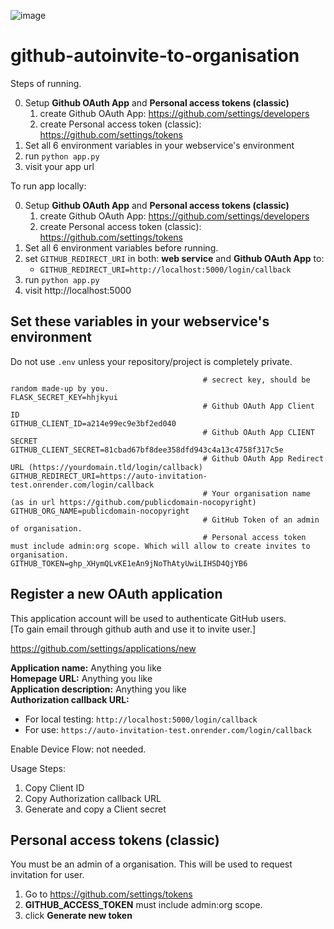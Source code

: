 ![image](https://user-images.githubusercontent.com/21064622/232320604-8b5562ed-a88b-4a44-8112-f4b7dae95fd8.png)
# github-autoinvite-to-organisation

Steps of running.

0. Setup **Github OAuth App** and **Personal access tokens (classic)**  
   1. create Github OAuth App: https://github.com/settings/developers
   2. create Personal access token (classic): https://github.com/settings/tokens
1. Set all 6 environment variables in your webservice's environment
2. run `python app.py`
3. visit your app url

To run app locally:

0. Setup **Github OAuth App** and **Personal access tokens (classic)**  
   1. create Github OAuth App: https://github.com/settings/developers
   2. create Personal access token (classic): https://github.com/settings/tokens
0. Set all 6 environment variables before running.  
1. set `GITHUB_REDIRECT_URI` in both: **web service** and **Github OAuth App** to:  
   * `GITHUB_REDIRECT_URI=http://localhost:5000/login/callback`
2. run `python app.py`
3. visit http://localhost:5000
## Set these variables in your webservice's environment
Do not use `.env` unless your repository/project is completely private.
```
                                           # secrect key, should be random made-up by you.
FLASK_SECRET_KEY=hhjkyui                   
                                           # Github OAuth App Client ID
GITHUB_CLIENT_ID=a214e99ec9e3bf2ed040      
                                           # Github OAuth App CLIENT SECRET
GITHUB_CLIENT_SECRET=81cbad67bf8dee358dfd943c4a13c4758f317c5e 
                                           # Github OAuth App Redirect URL (https://yourdomain.tld/login/callback)
GITHUB_REDIRECT_URI=https://auto-invitation-test.onrender.com/login/callback 
                                           # Your organisation name (as in url https://github.com/publicdomain-nocopyright)
GITHUB_ORG_NAME=publicdomain-nocopyright
                                           # GitHub Token of an admin of organisation.
                                           # Personal access token must include admin:org scope. Which will allow to create invites to organisation.
GITHUB_TOKEN=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 
```

## Register a new OAuth application

This application account will be used to authenticate GitHub users.  
[To gain email through github auth and use it to invite user.]  

https://github.com/settings/applications/new

**Application name:** Anything you like  
**Homepage URL:** Anything you like  
**Application description:** Anything you like  
**Authorization callback URL:**  
  * For local testing: `http://localhost:5000/login/callback`  
  * For use: `https://auto-invitation-test.onrender.com/login/callback`  

Enable Device Flow: not needed.  

Usage Steps:  
1. Copy Client ID
2. Copy Authorization callback URL
3. Generate and copy a Client secret




## Personal access tokens (classic)

You must be an admin of a organisation.
This will be used to request invitation for user.

1. Go to https://github.com/settings/tokens
2. **GITHUB_ACCESS_TOKEN** must include admin:org scope. 
3. click **Generate new token**


